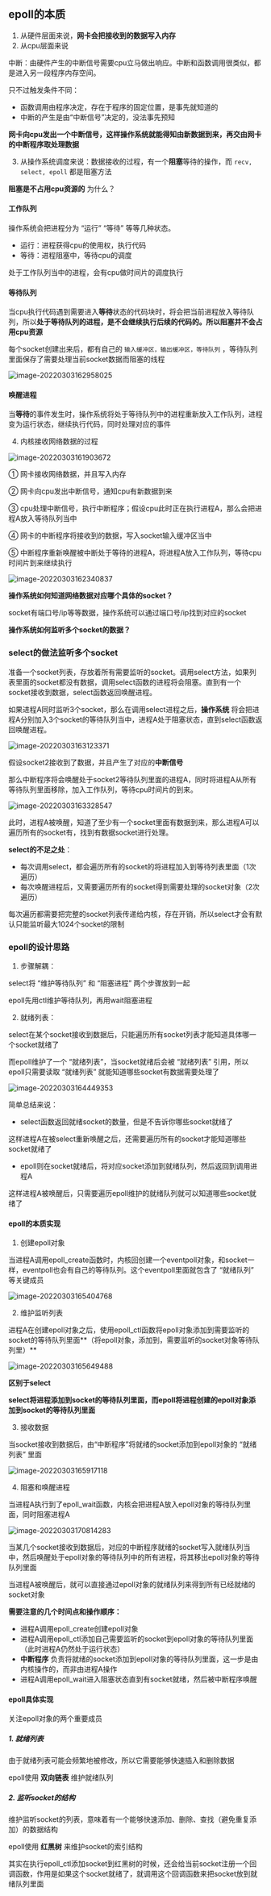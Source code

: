 ## epoll的本质

1. 从硬件层面来说，**网卡会把接收到的数据写入内存**
2. 从cpu层面来说

中断：由硬件产生的中断信号需要cpu立马做出响应。中断和函数调用很类似，都是进入另一段程序内存空间。

只不过触发条件不同：

* 函数调用由程序决定，存在于程序的固定位置，是事先就知道的
* 中断的产生是由“中断信号”决定的，没法事先预知

**网卡向cpu发出一个中断信号，这样操作系统就能得知由新数据到来，再交由网卡的中断程序取处理数据**

3. 从操作系统调度来说：数据接收的过程，有一个**阻塞**等待的操作，而 `recv, select, epoll` 都是阻塞方法

**阻塞是不占用cpu资源的** 为什么？

#### 工作队列

操作系统会把进程分为 “运行” “等待” 等等几种状态。

* 运行：进程获得cpu的使用权，执行代码
* 等待：进程阻塞中，等待cpu的调度

处于工作队列当中的进程，会有cpu做时间片的调度执行

#### 等待队列

当cpu执行代码遇到需要进入**等待**状态的代码块时，将会把当前进程放入等待队列，所以**处于等待队列的进程，是不会继续执行后续的代码的。所以阻塞并不会占用cpu资源**

每个socket创建出来后，都有自己的 `输入缓冲区，输出缓冲区，等待队列` ，等待队列里面保存了需要处理当前socket数据而阻塞的线程

![image-20220303162958025](..\..\极客时间\pic\image-20220303162958025.png)

#### 唤醒进程

当**等待**的事件发生时，操作系统将处于等待队列中的进程重新放入工作队列，进程变为运行状态，继续执行代码，同时处理对应的事件

4. 内核接收网络数据的过程

![image-20220303161903672](..\..\极客时间\pic\image-20220303161903672.png)

① 网卡接收网络数据，并且写入内存

② 网卡向cpu发出中断信号，通知cpu有新数据到来

③ cpu处理中断信号，执行中断程序；假设cpu此时正在执行进程A，那么会把进程A放入等待队列当中

④ 网卡的中断程序将接收到的数据，写入socket输入缓冲区当中

⑤ 中断程序重新唤醒被中断处于等待的进程A，将进程A放入工作队列，等待cpu时间片到来继续执行

![image-20220303162340837](..\..\极客时间\pic\image-20220303162340837.png)

**操作系统如何知道网络数据对应哪个具体的socket？**

socket有端口号/ip等等数据，操作系统可以通过端口号/ip找到对应的socket

**操作系统如何监听多个socket的数据？**



### select的做法监听多个socket

准备一个socket列表，存放着所有需要监听的socket。调用select方法，如果列表里面的socket都没有数据，调用select函数的进程将会阻塞。直到有一个socket接收到数据，select函数返回唤醒进程。

如果进程A同时监听3个socket，那么在调用select进程之后，**操作系统** 将会把进程A分别加入3个socket的等待队列当中，进程A处于阻塞状态，直到select函数返回唤醒进程。

![image-20220303163123371](..\..\极客时间\pic\image-20220303163123371.png)

假设socket2接收到了数据，并且产生了对应的**中断信号**

那么中断程序将会唤醒处于socket2等待队列里面的进程A，同时将进程A从所有等待队列里面移除，加入工作队列，等待cpu时间片的到来。

![image-20220303163328547](..\..\极客时间\pic\image-20220303163328547.png)

此时，进程A被唤醒，知道了至少有一个socket里面有数据到来，那么进程A可以遍历所有的socket有，找到有数据socket进行处理。

**select的不足之处**：

* 每次调用select，都会遍历所有的socket的将进程加入到等待列表里面（1次遍历）
* 每次唤醒进程后，又需要遍历所有的socket得到需要处理的socket对象（2次遍历）

每次遍历都需要把完整的socket列表传递给内核，存在开销，所以select才会有默认只能监听最大1024个socket的限制

### epoll的设计思路

1. 步骤解耦：

select将 “维护等待队列” 和 “阻塞进程” 两个步骤放到一起

epoll先用ctl维护等待队列，再用wait阻塞进程

2. 就绪列表：

select在某个socket接收到数据后，只能遍历所有socket列表才能知道具体哪一个socket就绪了

而epoll维护了一个 “就绪列表”，当socket就绪后会被 “就绪列表” 引用，所以epoll只需要读取 “就绪列表” 就能知道哪些socket有数据需要处理了

![image-20220303164449353](..\..\极客时间\pic\image-20220303164449353.png)



简单总结来说：

* select函数返回就绪socket的数量，但是不告诉你哪些socket就绪了

这样进程A在被select重新唤醒之后，还需要遍历所有的socket才能知道哪些socket就绪了

* epoll则在socket就绪后，将对应socket添加到就绪队列，然后返回到调用进程A

这样进程A被唤醒后，只需要遍历epoll维护的就绪队列就可以知道哪些socket就绪了



#### epoll的本质实现

1. 创建epoll对象

当进程A调用epoll_create函数时，内核回创建一个eventpoll对象，和socket一样，eventpoll也会有自己的等待队列。这个eventpoll里面就包含了 “就绪队列” 等关键成员

![image-20220303165404768](..\..\极客时间\pic\image-20220303165404768.png)

2. 维护监听列表

进程A在创建epoll对象之后，使用epoll_ctl函数将epoll对象添加到需要监听的socket的等待队列里面**（将epoll对象，添加到，需要监听的socket对象等待队列里）**

![image-20220303165649488](..\..\极客时间\pic\image-20220303165649488.png)

**区别于select**

**select将进程添加到socket的等待队列里面，而epoll将进程创建的epoll对象添加到socket的等待队列里面**

3. 接收数据

当socket接收到数据后，由“中断程序”将就绪的socket添加到epoll对象的 “就绪列表” 里面

![image-20220303165917118](..\..\极客时间\pic\image-20220303165917118.png)

4. 阻塞和唤醒进程

当进程A执行到了epoll_wait函数，内核会把进程A放入epoll对象的等待队列里面，同时阻塞进程A

![image-20220303170814283](..\..\极客时间\pic\image-20220303170814283.png)

当某几个socket接收到数据后，对应的中断程序就绪的socket写入就绪队列当中，然后唤醒处于epoll对象的等待队列中的所有进程，将其移出epoll对象的等待队列里面

当进程A被唤醒后，就可以直接通过epoll对象的就绪队列来得到所有已经就绪的socket对象

**需要注意的几个时间点和操作顺序：**

* 进程A调用epoll_create创建epoll对象
* 进程A调用epoll_ctl添加自己需要监听的socket到epoll对象的等待队列里面（此时进程A仍然处于运行状态）
* **中断程序** 负责将就绪的socket添加到epoll对象的等待队列里面，这一步是由内核操作的，而非由进程A操作
* 进程A调用epoll_wait进入阻塞状态直到有socket就绪，然后被中断程序唤醒



#### epoll具体实现

关注epoll对象的两个重要成员

##### 1. 就绪列表

由于就绪列表可能会频繁地被修改，所以它需要能够快速插入和删除数据

epoll使用 **双向链表** 维护就绪队列

##### 2. 监听socket的结构

维护监听socket的列表，意味着有一个能够快速添加、删除、查找（避免重复添加）的数据结构

epoll使用 **红黑树** 来维护socket的索引结构

其实在执行epoll_ctl添加socket到红黑树的时候，还会给当前socket注册一个回调函数，作用是如果这个socket就绪了，就调用这个回调函数来把socket放到就绪队列里面

